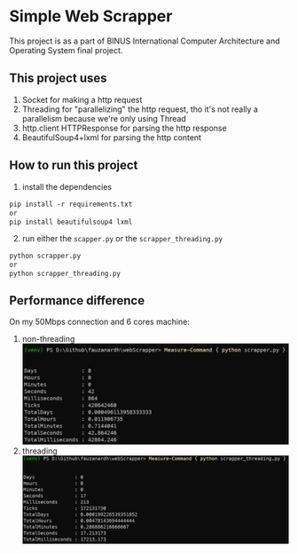 # Simple Web Scrapper
This project is as a part of BINUS International Computer Architecture and Operating System final project.

## This project uses
1. Socket for making a http request
2. Threading for "parallelizing" the http request, tho it's not really a parallelism because we're only using Thread
3. http.client HTTPResponse for parsing the http response 
4. BeautifulSoup4+lxml for parsing the http content

## How to run this project
1. install the dependencies
```
pip install -r requirements.txt
or
pip install beautifulsoup4 lxml
```
2. run either the `scapper.py` or the `scrapper_threading.py`
```
python scrapper.py
or
python scrapper_threading.py
```

## Performance difference
On my 50Mbps connection and 6 cores machine:
1. non-threading
    ![non-threading](resources/non_threading.png)
1. threading
    ![threading](resources/threading.png)
